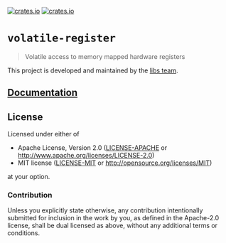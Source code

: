 [![crates.io](https://img.shields.io/crates/d/volatile-register.svg)](https://crates.io/crates/volatile-register)
[![crates.io](https://img.shields.io/crates/v/volatile-register.svg)](https://crates.io/crates/volatile-register)

# `volatile-register`

> Volatile access to memory mapped hardware registers

This project is developed and maintained by the [libs team].

## [Documentation](https://docs.rs/crate/volatile-register)

## License

Licensed under either of

- Apache License, Version 2.0 ([LICENSE-APACHE](LICENSE-APACHE) or
  http://www.apache.org/licenses/LICENSE-2.0)
- MIT license ([LICENSE-MIT](LICENSE-MIT) or http://opensource.org/licenses/MIT)

at your option.

### Contribution

Unless you explicitly state otherwise, any contribution intentionally submitted for inclusion in the
work by you, as defined in the Apache-2.0 license, shall be dual licensed as above, without any
additional terms or conditions.

[libs team]: https://github.com/rust-embedded/wg#the-libs-team
